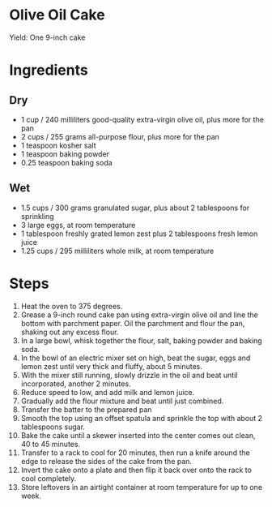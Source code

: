 # Olive Oil Cake

Yield: One 9-inch cake

# Ingredients

## Dry 

- 1 cup / 240 milliliters good-quality extra-virgin olive oil, plus more for the pan
- 2 cups / 255 grams all-purpose flour, plus more for the pan
- 1 teaspoon kosher salt
- 1 teaspoon baking powder
- 0.25 teaspoon baking soda

## Wet

- 1.5 cups / 300 grams granulated sugar, plus about 2 tablespoons for sprinkling
- 3 large eggs, at room temperature
- 1 tablespoon freshly grated lemon zest plus 2 tablespoons fresh lemon juice
- 1.25 cups / 295 milliliters whole milk, at room temperature

# Steps

1. Heat the oven to 375 degrees.
2. Grease a 9-inch round cake pan using extra-virgin olive oil and line the bottom with parchment paper. Oil the parchment and flour the pan, shaking out any excess flour.
3. In a large bowl, whisk together the flour, salt, baking powder and baking soda.
4. In the bowl of an electric mixer set on high, beat the sugar, eggs and lemon zest until very thick and fluffy, about 5 minutes.
5. With the mixer still running, slowly drizzle in the oil and beat until incorporated, another 2 minutes.
6. Reduce speed to low, and add milk and lemon juice.
7. Gradually add the flour mixture and beat until just combined.
8. Transfer the batter to the prepared pan
9. Smooth the top using an offset spatula and sprinkle the top with about 2 tablespoons sugar.
10. Bake the cake until a skewer inserted into the center comes out clean, 40 to 45 minutes.
11. Transfer to a rack to cool for 20 minutes, then run a knife around the edge to release the sides of the cake from the pan.
12. Invert the cake onto a plate and then flip it back over onto the rack to cool completely.
13. Store leftovers in an airtight container at room temperature for up to one week.
